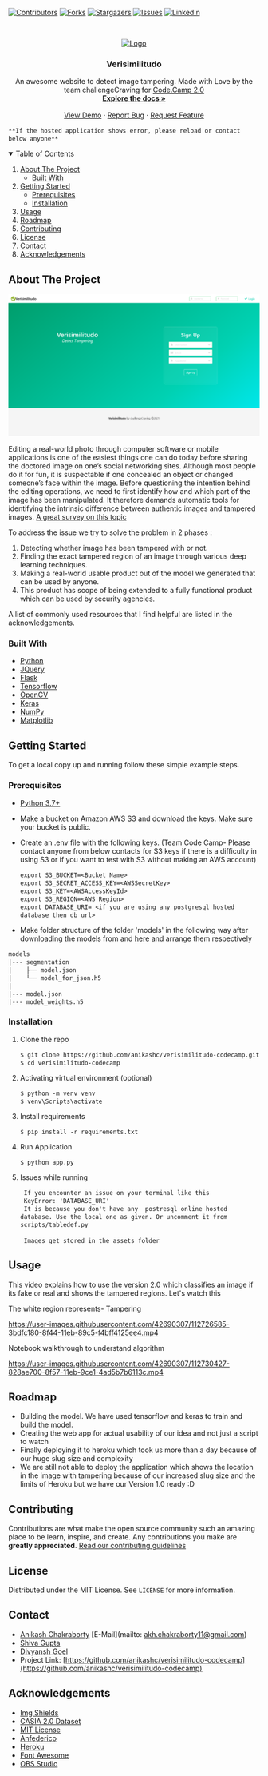 <!-- PROJECT SHIELDS -->
<!--
*** I'm using markdown "reference style" links for readability.
*** Reference links are enclosed in brackets [ ] instead of parentheses ( ).
*** See the bottom of this document for the declaration of the reference variables
*** for contributors-url, forks-url, etc. This is an optional, concise syntax you may use.
*** https://www.markdownguide.org/basic-syntax/#reference-style-links
-->

[![Contributors][contributors-shield]][contributors-url]
[![Forks][forks-shield]][forks-url]
[![Stargazers][stars-shield]][stars-url]
[![Issues][issues-shield]][issues-url]
[![LinkedIn][linkedin-shield]][linkedin-url]

<!-- PROJECT LOGO -->
<br />

<p align="center">
  <a href="https://verisimilitudo.herokuapp.com/">
    <img src="https://github.com/anikashc/verisimilitudo-codecamp/raw/master/media/logo-gif.gif" alt="Logo" width="200" height="200">
  </a>

  <h3 align="center">Verisimilitudo</h3>

  <p align="center">
    An awesome website to detect image tampering. Made with Love by the team challengeCraving for  <a href="https://dare2compete.com/o/code-camp-20-indian-society-for-technical-education-students-chapter-srm-ncr-campus-150657">Code.Camp 2.0</a>
    <br />
    <a href="https://github.com/anikashc/verisimilitudo-codecamp"><strong>Explore the docs »</strong></a>
    <br />
    <br />
    <a href="https://verisimilitudo.herokuapp.com/">View Demo</a>
    ·
    <a href="https://github.com/anikashc/verisimilitudo-codecamp/issues">Report Bug</a>
    ·
    <a href="https://github.com/anikashc/verisimilitudo-codecamp/issues">Request Feature</a>
  </p>
</p>

	**If the hosted application shows error, please reload or contact below anyone**
  
<!-- TABLE OF CONTENTS -->
<details open="open">
  <summary>Table of Contents</summary>
  <ol>
    <li>
      <a href="#about-the-project">About The Project</a>
      <ul>
        <li><a href="#built-with">Built With</a></li>
      </ul>
    </li>
    <li>
      <a href="#getting-started">Getting Started</a>
      <ul>
        <li><a href="#prerequisites">Prerequisites</a></li>
        <li><a href="#installation">Installation</a></li>
      </ul>
    </li>
    <li><a href="#usage">Usage</a></li>
    <li><a href="#roadmap">Roadmap</a></li>
    <li><a href="#contributing">Contributing</a></li>
    <li><a href="#license">License</a></li>
    <li><a href="#contact">Contact</a></li>
    <li><a href="#acknowledgements">Acknowledgements</a></li>
  </ol>
</details>

<!-- ABOUT THE PROJECT -->

## About The Project

[![Verisimilitudo Screenshot][product-screenshot]](https://verisimilitudo.herokuapp.com/)

Editing a real-world photo through computer software or mobile applications is one of the easiest things one can do today before sharing the doctored image on one’s social networking sites. Although most people do it for fun, it is suspectable if one concealed an object or changed someone’s face within the image. Before questioning the intention behind the editing operations, we need to first identify how and which part of the image has been manipulated. It therefore demands automatic tools for identifying the intrinsic difference between authentic images and tampered images. [A great survey on this topic](https://www.sciencedirect.com/science/article/abs/pii/S104732031830350X)

To address the issue we try to solve the problem in 2 phases :

1. Detecting whether image has been tampered with or not.
2. Finding the exact tampered region of an image through various deep learning techniques.
3. Making a real-world usable product out of the model we generated that can be used by anyone.
4. This product has scope of being extended to a fully functional product which can be used by security agencies.

A list of commonly used resources that I find helpful are listed in the acknowledgements.

### Built With

- [Python](https://www.python.org)
- [JQuery](https://jquery.com)
- [Flask](https://flask.palletsprojects.com/en/1.1.x/)
- [Tensorflow](https://www.tensorflow.org/)
- [OpenCV](https://www.opencv.org/)
- [Keras](https://www.keras.io)
- [NumPy](https://www.numpy.org/)
- [Matplotlib](https://www.matplotlib.org/)

<!-- GETTING STARTED -->

## Getting Started

To get a local copy up and running follow these simple example steps.

### Prerequisites

- [Python 3.7+](https://www.python.org/downloads/)
- Make a bucket on Amazon AWS S3 and download the keys. Make sure your bucket is public.
- Create an .env file with the following keys. (Team Code Camp- Please contact anyone from below contacts for S3 keys if there is a difficulty in using S3 or if you want to test with S3 without making an AWS account) 

  ```
  export S3_BUCKET=<Bucket Name>
  export S3_SECRET_ACCESS_KEY=<AWSSecretKey>
  export S3_KEY=<AWSAccessKeyId>
  export S3_REGION=<AWS Region>
  export DATABASE_URI= <if you are using any postgresql hosted database then db url>
  ```
  
 - Make folder structure of the folder 'models' in the following way after downloading the models from and [here](https://drive.google.com/drive/folders/11TrwXTCvamHU156U2wJIL7pKwsIzmAXn?usp=sharing) and arrange them respectively
 
```
models
|--- segmentation
|    ├── model.json
|    └── model_for_json.h5
|     
|--- model.json
|--- model_weights.h5
```

### Installation

1. Clone the repo
   ```
   $ git clone https://github.com/anikashc/verisimilitudo-codecamp.git
   $ cd verisimilitudo-codecamp
   ```
2. Activating virtual environment (optional)
   ```
   $ python -m venv venv
   $ venv\Scripts\activate
   ```
3. Install requirements
   ```
   $ pip install -r requirements.txt
   ```
4. Run Application

   ```
   $ python app.py
   ```

5. Issues while running

   ```
    If you encounter an issue on your terminal like this
    KeyError: 'DATABASE_URI'
    It is because you don't have any  postresql online hosted database. Use the local one as given. Or uncomment it from scripts/tabledef.py

    Images get stored in the assets folder
   ```

<!-- USAGE EXAMPLES -->

## Usage

This video explains how to use the version 2.0 which classifies an image if its fake or real and shows the tampered regions. Let's watch this

The white region represents- Tampering

https://user-images.githubusercontent.com/42690307/112726585-3bdfc180-8f44-11eb-89c5-f4bff4125ee4.mp4

Notebook walkthrough to understand algorithm

https://user-images.githubusercontent.com/42690307/112730427-828ae700-8f57-11eb-9ce1-4ad5b7b6113c.mp4



<!-- ROADMAP -->

## Roadmap

- Building the model. We have used tensorflow and keras to train and build the model.
- Creating the web app for actual usability of our idea and not just a script to watch
- Finally deploying it to heroku which took us more than a day because of our huge slug size and complexity
- We are still not able to deploy the application which shows the location in the image with tampering because of our increased slug size and the limits of Heroku but we have our Version 1.0 ready :D

<!-- CONTRIBUTING -->

## Contributing

Contributions are what make the open source community such an amazing place to be learn, inspire, and create. Any contributions you make are **greatly appreciated**.
<a href="https://github.com/anikashc/verisimilitudo-codecamp/blob/master/CONTRIBUTING.md">Read our contributing guidelines</a>

<!-- LICENSE -->

## License

Distributed under the MIT License. See `LICENSE` for more information.

<!-- CONTACT -->

## Contact

- [Anikash Chakraborty](https://www.linkedin.com/in/anikash-chakraborty/) [E-Mail](mailto: akh.chakraborty11@gmail.com)
- [Shiva Gupta](https://www.linkedin.com/in/shiva-gupta-1843b6170/)
- [Divyansh Goel](https://www.linkedin.com/in/divyansh-goel-a0a433166/)
- Project Link: [https://github.com/anikashc/verisimilitudo-codecamp](https://github.com/anikashc/verisimilitudo-codecamp)

<!-- ACKNOWLEDGEMENTS -->

## Acknowledgements

- [Img Shields](https://shields.io)
- [CASIA 2.0 Dataset](https://github.com/namtpham/casia2groundtruth)
- [MIT License](https://spdx.org/licenses/MIT.html)
- [Anfederico](https://github.com/anfederico/flaskex)
- [Heroku](https://www.heroku.com)
- [Font Awesome](https://fontawesome.com)
- [OBS Studio](https://obsproject.com)

<!-- MARKDOWN LINKS & IMAGES -->
<!-- https://www.markdownguide.org/basic-syntax/#reference-style-links -->

[contributors-shield]: https://img.shields.io/github/contributors/anikashc/verisimilitudo-codecamp.svg?style=for-the-badge
[contributors-url]: https://github.com/anikashc/verisimilitudo-codecamp/graphs/contributors
[forks-shield]: https://img.shields.io/github/forks/anikashc/verisimilitudo-codecamp.svg?style=for-the-badge
[forks-url]: https://github.com/anikashc/verisimilitudo-codecamp/network/members
[stars-shield]: https://img.shields.io/github/stars/anikashc/verisimilitudo-codecamp.svg?style=for-the-badge
[stars-url]: https://github.com/anikashc/verisimilitudo-codecamp/stargazers
[issues-shield]: https://img.shields.io/github/issues/anikashc/verisimilitudo-codecamp.svg?style=for-the-badge
[issues-url]: https://github.com/anikashc/verisimilitudo-codecamp/issues
[license-shield]: https://img.shields.io/github/license/anikashc/verisimilitudo-codecamp.svg?style=for-the-badge
[license-url]: https://github.com/anikashc/verisimilitudo-codecamp/blob/master/LICENSE.txt
[linkedin-shield]: https://img.shields.io/badge/-LinkedIn-black.svg?style=for-the-badge&logo=linkedin&colorB=555
[linkedin-url]: https://www.linkedin.com/in/anikash-chakraborty/
[product-screenshot]: media/verisimilitudo-home.png
[product-usage]: media/verisimilitudo-usage.mp4
[product-logo]: media/logo-gif.gif
